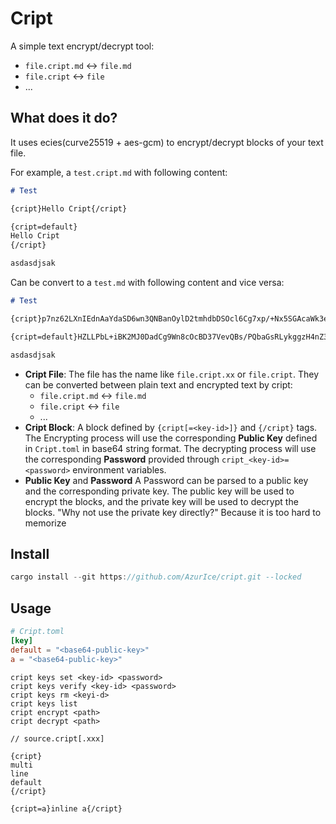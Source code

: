 # Cript

A simple text encrypt/decrypt tool:
- `file.cript.md` <-> `file.md`
- `file.cript` <-> `file`
- ...

## What does it do?

It uses ecies(curve25519 + aes-gcm) to encrypt/decrypt blocks of your text file.

For example, a `test.cript.md` with following content:

```markdown
# Test

{cript}Hello Cript{/cript}

{cript=default}
Hello Cript
{/cript}

asdasdjsak
```

Can be convert to a `test.md` with following content and vice versa:

```markdown
# Test

{cript}p7nz62LXnIEdnAaYdaSD6wn3QNBanOylD2tmhdbDSOcl6Cg7xp/+Nx5SGAcaWk3eTx0xWXgUFKuyoMTPG0UvzaiW88QYZkY={/cript}

{cript=default}HZLLPbL+iBK2MJ0DadCg9Wn8cOcBD37VevQBs/PQbaGsRLykggzH4nZ3olBarxLonYDtZUfyTKjFAF52wqRlo3CIsOknlD4wCQ=={/cript}

asdasdjsak
```

- **Cript File**:
  The file has the name like `file.cript.xx` or `file.cript`.
  They can be converted between plain text and encrypted text by cript:
    - `file.cript.md` <-> `file.md`
    - `file.cript` <-> `file`
    - ...
- **Cript Block**:
  A block defined by `{cript[=<key-id>]}` and `{/cript}` tags.
  The Encrypting process will use the corresponding **Public Key** defined in `Cript.toml` in base64 string format.
  The decrypting process will use the corresponding **Password** provided through `cript_<key-id>=<password>` environment variables.
- **Public Key** and **Password**
  A Password can be parsed to a public key and the corresponding private key.
  The public key will be used to encrypt the blocks, and the private key will be used to decrypt the blocks.
  "Why not use the private key directly?"
  Because it is too hard to memorize

## Install

```rust
cargo install --git https://github.com/AzurIce/cript.git --locked
```

## Usage

```toml
# Cript.toml
[key]
default = "<base64-public-key>"
a = "<base64-public-key>"
```

```shell
cript keys set <key-id> <password>
cript keys verify <key-id> <password>
cript keys rm <keyi-d>
cript keys list
cript encrypt <path>
cript decrypt <path>
```

```
// source.cript[.xxx]

{cript}
multi
line
default
{/cript}

{cript=a}inline a{/cript}
```